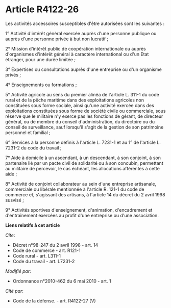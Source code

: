 # Article R4122-26

Les activités accessoires susceptibles d'être autorisées sont les suivantes : 

1° Activité d'intérêt général exercée auprès d'une personne publique ou auprès d'une personne privée à but non lucratif ; 

2° Mission d'intérêt public de coopération internationale ou auprès d'organismes d'intérêt général à caractère international
ou d'un Etat étranger, pour une durée limitée ; 

3° Expertises ou consultations auprès d'une entreprise ou d'un organisme privés ; 

4° Enseignements ou formations ; 

5° Activité agricole au sens du premier alinéa de l'article L. 311-1 du code rural et de la pêche maritime dans des
exploitations agricoles non constituées sous forme sociale, ainsi qu'une activité exercée dans des exploitations constituées
sous forme de société civile ou commerciale, sous réserve que le militaire n'y exerce pas les fonctions de gérant, de
directeur général, ou de membre du conseil d'administration, du directoire ou du conseil de surveillance, sauf lorsqu'il
s'agit de la gestion de son patrimoine personnel et familial ; 

6° Services à la personne définis à l'article L. 7231-1 et au 1° de l'article L. 7231-2 du code du travail ; 

7° Aide à domicile à un ascendant, à un descendant, à son conjoint, à son partenaire lié par un pacte civil de solidarité ou
à son concubin, permettant au militaire de percevoir, le cas échéant, les allocations afférentes à cette aide ; 

8° Activité de conjoint collaborateur au sein d'une entreprise artisanale, commerciale ou libérale mentionnée à l'article R.
121-1 du code de commerce et, s'agissant des artisans, à l'article 14 du décret du 2 avril 1998 susvisé ; 

9° Activités sportives d'enseignement, d'animation, d'encadrement et d'entraînement exercées au profit d'une entreprise ou
d'une association.

**Liens relatifs à cet article**

_Cite_:

  - Décret n°98-247 du 2 avril 1998 - art. 14
  - Code de commerce - art. R121-1
  - Code rural - art. L311-1
  - Code du travail - art. L7231-2

_Modifié par_:

  - Ordonnance n°2010-462 du 6 mai 2010 - art. 1

_Cité par_:

  - Code de la défense. - art. R4122-27 (V)

